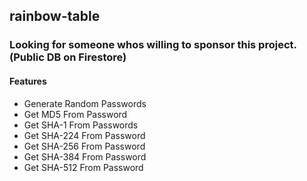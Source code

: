 ## rainbow-table

### Looking for someone whos willing to sponsor this project. (Public DB on Firestore)

#### Features
- Generate Random Passwords
- Get MD5 From Password
- Get SHA-1 From Passwords
- Get SHA-224 From Password
- Get SHA-256 From Password
- Get SHA-384 From Password
- Get SHA-512 From Password
